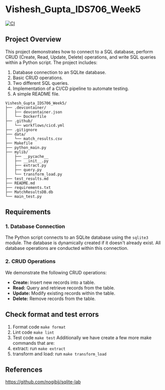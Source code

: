 # Vishesh_Gupta_IDS706_Week5

[![CI](https://github.com/nogibjj/Vishesh_Gupta_IDS706_Week5/actions/workflows/cicd.yml/badge.svg)](https://github.com/nogibjj/Vishesh_Gupta_IDS706_Week5/actions/workflows/cicd.yml)

## Project Overview

This project demonstrates how to connect to a SQL database, perform CRUD (Create, Read, Update, Delete) operations, and write SQL queries within a Python script. The project includes:
1. Database connection to an SQLite database.
2. Basic CRUD operations.
3. Two different SQL queries.
4. Implementation of a CI/CD pipeline to automate testing.
5. A simple README file.

```
Vishesh_Gupta_IDS706_Week5/
├── .devcontainer/
│   ├── devcontainer.json
│   └── Dockerfile
├── .github/
│   └── workflows/cicd.yml
├── .gitignore
├── data/
│   └── match_results.csv
├── Makefile
├── python_main.py
├── mylib/
│   ├── __pycache__
│   ├── __init__.py
│   ├── extract.py
│   ├── query.py
│   └── transform_load.py
├── test_results.md
├── README.md
├── requirements.txt
├── MatchResultsDB.db
└── main_test.py
```

## Requirements

### 1. **Database Connection**
The Python script connects to an SQLite database using the `sqlite3` module. The database is dynamically created if it doesn't already exist. All database operations are conducted within this connection.

### 2. **CRUD Operations**
We demonstrate the following CRUD operations:
- **Create:** Insert new records into a table.
- **Read:** Query and retrieve records from the table.
- **Update:** Modify existing records within the table.
- **Delete:** Remove records from the table.

## Check format and test errors 
1. Format code `make format`
2. Lint code `make lint`
3. Test code `make test`
Additionally we have create a few more make commands that are:
4. extract: run `make extract`
5. transform and load: run `make transform_load`

## References 
https://github.com/nogibjj/sqlite-lab

